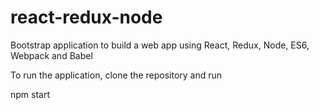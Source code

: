# react-redux-node

Bootstrap application to build a web app using React, Redux, Node, ES6, Webpack and Babel

To run the application, clone the repository and run 

npm start
